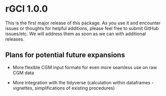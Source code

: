 # rGCI 1.0.0

This is the first major release of this package. As you use it and encounter issues or thoughts for helpful additions, please feel free to submit GitHub issues/etc. We will address them as soon as we can with additional releases.

## Plans for potential future expansions

* More flexible CGM input formats for even more seamless use on raw CGM data

* More integration with the tidyverse (calculation within dataframes - vignettes, simplifications of existing procedures)
